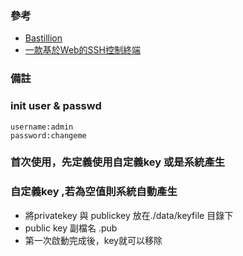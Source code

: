 ### 參考
- [Bastillion](https://github.com/bastillion-io/Bastillion)      
- [一款基於Web的SSH控制終端](https://www.gushiciku.cn/pl/pXDz/zh-tw)   


### 備註

### init user & passwd
```
username:admin
password:changeme
``` 

### 首次使用，先定義使用自定義key 或是系統產生
### 自定義key ,若為空值則系統自動產生
- 將privatekey 與 publickey 放在./data/keyfile 目錄下
- public key 副檔名 .pub
- 第一次啟動完成後，key就可以移除
